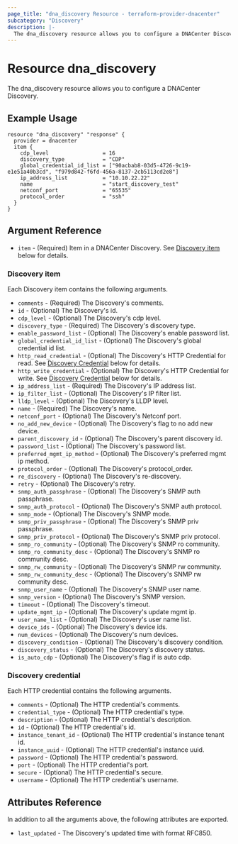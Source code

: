 ```yaml
---
page_title: "dna_discovery Resource - terraform-provider-dnacenter"
subcategory: "Discovery"
description: |-
  The dna_discovery resource allows you to configure a DNACenter Discovery.
---
```


# Resource dna_discovery

The dna_discovery resource allows you to configure a DNACenter Discovery.

## Example Usage

```hcl
resource "dna_discovery" "response" {
  provider = dnacenter
  item {
    cdp_level                 = 16
    discovery_type            = "CDP"
    global_credential_id_list = ["90acbab8-03d5-4726-9c19-e1e51a40b3cd", "f979d842-f6fd-456a-8137-2cb5113cd2e8"]
    ip_address_list           = "10.10.22.22"
    name                      = "start_discovery_test"
    netconf_port              = "65535"
    protocol_order            = "ssh"
  }
}
```

## Argument Reference

- `item` - (Required) Item in a DNACenter Discovery. See [Discovery item](#discovery-item) below for details.

### Discovery item

Each Discovery item contains the following arguments.

- `comments` - (Required) The Discovery's comments.
- `id` - (Optional) The Discovery's id.
- `cdp_level` - (Optional) The Discovery's cdp level.
- `discovery_type` - (Required) The Discovery's discovery type.
- `enable_password_list` - (Optional) The Discovery's enable password list.
- `global_credential_id_list` - (Optional) The Discovery's global credential id list.
- `http_read_credential` - (Optional) The Discovery's HTTP Credential for read. See [Discovery Credential](#discovery-credential) below for details.
- `http_write_credential` - (Optional) The Discovery's HTTP Credential for write. See [Discovery Credential](#discovery-credential) below for details.
- `ip_address_list` - (Required) The Discovery's IP address list.
- `ip_filter_list` - (Optional) The Discovery's IP filter list.
- `lldp_level` - (Optional) The Discovery's LLDP level.
- `name` - (Required) The Discovery's name.
- `netconf_port` - (Optional) The Discovery's Netconf port.
- `no_add_new_device` - (Optional) The Discovery's flag to no add new device.
- `parent_discovery_id` - (Optional) The Discovery's parent discovery id.
- `password_list` - (Optional) The Discovery's password list.
- `preferred_mgmt_ip_method` - (Optional) The Discovery's preferred mgmt ip method.
- `protocol_order` - (Optional) The Discovery's protocol_order.
- `re_discovery` - (Optional) The Discovery's re-discovery.
- `retry` - (Optional) The Discovery's retry.
- `snmp_auth_passphrase` - (Optional) The Discovery's SNMP auth passphrase.
- `snmp_auth_protocol` - (Optional) The Discovery's SNMP auth protocol.
- `snmp_mode` - (Optional) The Discovery's SNMP mode.
- `snmp_priv_passphrase` - (Optional) The Discovery's SNMP priv passphrase.
- `snmp_priv_protocol` - (Optional) The Discovery's SNMP priv protocol.
- `snmp_ro_community` - (Optional) The Discovery's SNMP ro community.
- `snmp_ro_community_desc` - (Optional) The Discovery's SNMP ro community desc.
- `snmp_rw_community` - (Optional) The Discovery's SNMP rw community.
- `snmp_rw_community_desc` - (Optional) The Discovery's SNMP rw community desc.
- `snmp_user_name` - (Optional) The Discovery's SNMP user name.
- `snmp_version` - (Optional) The Discovery's SNMP version.
- `timeout` - (Optional) The Discovery's timeout.
- `update_mgmt_ip` - (Optional) The Discovery's update mgmt ip.
- `user_name_list` - (Optional) The Discovery's user name list.
- `device_ids` - (Optional) The Discovery's device ids.
- `num_devices` - (Optional) The Discovery's num devices.
- `discovery_condition` - (Optional) The Discovery's discovery condition.
- `discovery_status` - (Optional) The Discovery's discovery status.
- `is_auto_cdp` - (Optional) The Discovery's flag if is auto cdp.

### Discovery credential

Each HTTP credential contains the following arguments.

- `comments` - (Optional) The HTTP credential's comments.
- `credential_type` - (Optional) The HTTP credential's type.
- `description` - (Optional) The HTTP credential's description.
- `id` - (Optional) The HTTP credential's id.
- `instance_tenant_id` - (Optional) The HTTP credential's instance tenant id.
- `instance_uuid` - (Optional) The HTTP credential's instance uuid.
- `password` - (Optional) The HTTP credential's password.
- `port` - (Optional) The HTTP credential's port.
- `secure` - (Optional) The HTTP credential's secure.
- `username` - (Optional) The HTTP credential's username.

## Attributes Reference

In addition to all the arguments above, the following attributes are exported.

- `last_updated` - The Discovery's updated time with format RFC850.
